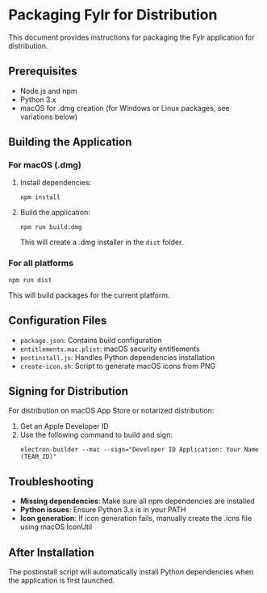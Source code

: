 # Packaging Fylr for Distribution

This document provides instructions for packaging the Fylr application for distribution.

## Prerequisites

- Node.js and npm
- Python 3.x
- macOS for .dmg creation (for Windows or Linux packages, see variations below)

## Building the Application

### For macOS (.dmg)

1. Install dependencies:
   ```
   npm install
   ```

2. Build the application:
   ```
   npm run build:dmg
   ```
   This will create a .dmg installer in the `dist` folder.

### For all platforms

```
npm run dist
```

This will build packages for the current platform.

## Configuration Files

- `package.json`: Contains build configuration
- `entitlements.mac.plist`: macOS security entitlements
- `postinstall.js`: Handles Python dependencies installation
- `create-icon.sh`: Script to generate macOS icons from PNG

## Signing for Distribution

For distribution on macOS App Store or notarized distribution:

1. Get an Apple Developer ID
2. Use the following command to build and sign:
   ```
   electron-builder --mac --sign="Developer ID Application: Your Name (TEAM_ID)"
   ```

## Troubleshooting

- **Missing dependencies**: Make sure all npm dependencies are installed
- **Python issues**: Ensure Python 3.x is in your PATH
- **Icon generation**: If icon generation fails, manually create the .icns file using macOS IconUtil

## After Installation

The postinstall script will automatically install Python dependencies when the application is first launched. 